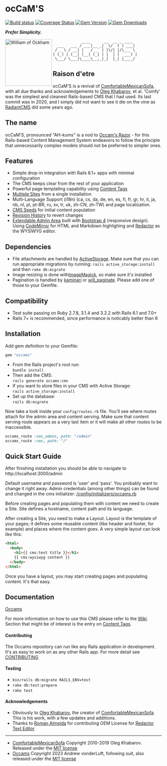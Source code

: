 # ocCaM'S

[![Build status](https://badge.buildkite.com/6b70f3f81c5922bd134b33d3ba1412c68f53a9f67e0a907ade.svg?branch=main)](https://buildkite.com/gknt/occams)
[![Coverage Status](https://coveralls.io/repos/github/avonderluft/occams/badge.svg?branch=main)](https://coveralls.io/github/avonderluft/occams?branch=main)
[![Gem Version](https://img.shields.io/gem/v/occams.svg?style=flat)](http://rubygems.org/gems/occams)
[![Gem Downloads](https://img.shields.io/gem/dt/occams.svg?style=flat)](http://rubygems.org/gems/occams)

***Prefer Simplicity.***

<a href="https://en.wikipedia.org/wiki/William_of_Ockham" target="_blank">
  <img align="left" height="150" src="https://upload.wikimedia.org/wikipedia/commons/7/70/William_of_Ockham.png" alt="William of Ockham" title="William of Ockham">
</a>

```
             ____      __  __ _ ____
  ___   ___ / ___|__ _|  \/  ( ) ___|
 / _ \ / __| |   / _` | |\/| |/\___ \
| (_) | (__| |__| (_| | |  | |  ___) |
 \___/ \___|\____\__,_|_|  |_| |____/

```

## Raison d'etre

ocCaM'S is a revival of [ComfortableMexicanSofa](https://github.com/comfy/comfortable-mexican-sofa), with all due thanks and acknowledgements to [Oleg Khabarov](https://github.com/GBH), et al. 'Comfy' was the simplest and cleanest Rails-based CMS that I had used. Its last commit was in 2020, and I simply did not want to see it die on the vine as [RadiantCMS](https://github.com/radiant/radiant) did some years ago.

## The name

ocCaM'S, pronounced "AH-kums" is a nod to [Occam's Razor](https://en.wikipedia.org/wiki/Occam%27s_razor) - for this Rails-based Content Management System endeavors to follow the principle that unnecessarily complex models should not be preferred to simpler ones.



## Features

* Simple drop-in integration with Rails 6.1+ apps with minimal configuration
* The CMS keeps clear from the rest of your application
* Powerful page templating capability using [Content Tags](https://github.com/avonderluft/occams/wiki/Content-Tags)
* [Multiple Sites](https://github.com/avonderluft/occams/wiki/Sites) from a single installation
* Multi-Language Support (i18n) (ca, cs, da, de, en, es, fi, fr, gr, hr, it, ja, nb, nl, pl, pt-BR, ru, sv, tr, uk, zh-CN, zh-TW) and page localization.
* [CMS Seeds](https://github.com/avonderluft/occams/wiki/CMS-Seeds) for initial content population
* [Revision History](https://github.com/avonderluft/occams/wiki/Revisions) to revert changes
* [Extendable Admin Area](https://github.com/avonderluft/occams/wiki/HowTo:-Reusing-Admin-Area) built with [Bootstrap 4](http://getbootstrap.com) (responsive design). Using [CodeMirror](http://codemirror.net) for HTML and Markdown highlighing and [Redactor](http://imperavi.com/redactor) as the WYSIWYG editor.

## Dependencies

* File attachments are handled by [ActiveStorage](https://github.com/rails/rails/tree/master/activestorage). Make sure that you can run appropriate migrations by running: `rails active_storage:install` and then `rake db:migrate`
* Image resizing is done with[ImageMagick](http://www.imagemagick.org/script/download.php), so make sure it's installed
* Pagination is handled by [kaminari](https://github.com/amatsuda/kaminari) or [will_paginate](https://github.com/mislav/will_paginate). Please add one of those to your Gemfile.

## Compatibility

- Test suite passing on Ruby 2.7.8, 3.1.4 and 3.2.2 with Rails 6.1 and 7.0+
- Rails 7+ is recommended, since performance is noticably better than 6

## Installation

Add gem definition to your Gemfile:

```ruby
gem "occams"
```

* From the Rails project's root run:  
  `bundle install`
* Then add the CMS:  
  `rails generate occams:cms`
* If you want to store files in your CMS with Active Storage:  
  `rails active_storage:install`
* Set up the database:  
  `rails db:migrate`
    
Now take a look inside your `config/routes.rb` file. You'll see where routes attach for the admin area and content serving. Make sure that content serving route appears as a very last item or it will make all other routes to be inaccessible.

```ruby
occams_route :cms_admin, path: "/admin"
occams_route :cms, path: "/"
```

## Quick Start Guide

After finishing installation you should be able to navigate to http://localhost:3000/admin

Default username and password is 'user' and 'pass'. You probably want to change it right away. Admin credentials (among other things) can be found and changed in the cms initializer: [/config/initializers/occams.rb](https://github.com/avonderluft/occams/blob/main/config/initializers/occams.rb)

Before creating pages and populating them with content we need to create a Site. Site defines a hostname, content path and its language.

After creating a Site, you need to make a Layout. Layout is the template of your pages; it defines some reusable content (like header and footer, for example) and places where the content goes. A very simple layout can look like this:

```html
<html>
  <body>
    <h1>{{ cms:text title }}</h1>
    {{ cms:wysiwyg content }}
  </body>
</html>
```

Once you have a layout, you may start creating pages and populating content. It's that easy.

## Documentation

[Occams](https://github.com/avonderluft/occams)

For more information on how to use this CMS please refer to the [Wiki](https://github.com/avonderluft/occams/wiki). Section that might be of interest is the entry
on [Content Tags](https://github.com/comfy/avonderluft/occams/Content-Tags).

#### Contributing

The Occams repository can run like any Rails application in development. It's as easy to work on as any other Rails app.
For more detail see [CONTRIBUTING](CONTRIBUTING.md)

#### Testing

- `bin/rails db:migrate RAILS_ENV=test`
- `rake db:test:prepare`
- `rake test`

#### Acknowledgements

- Obviously to [Oleg Khabarov](https://github.com/GBH), the creator of [ComfortableMexicanSofa](https://github.com/comfy/comfortable-mexican-sofa). This is his work, with a few updates and additions.
- Thanks to [Roman Almeida](https://github.com/nasmorn) for contributing OEM License for [Redactor Text Editor](http://imperavi.com/redactor)

---
- [ComfortableMexicanSofa](https://github.com/comfy/comfortable-mexican-sofa) Copyright 2010-2019 Oleg Khabarov. Released under the [MIT license](LICENSE)
- [Occams](https://github.com/avonderluft/occams) Copyright 2023 Andrew vonderLuft, following suit, also released under the [MIT license](LICENSE)

